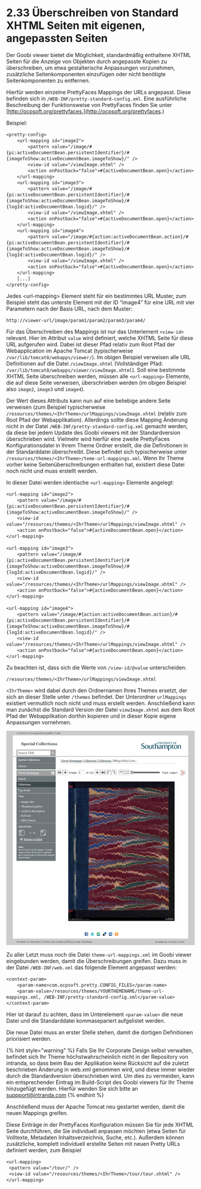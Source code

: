 # 2.33 Überschreiben von Standard XHTML Seiten mit eigenen, angepassten Seiten

Der Goobi viewer bietet die Möglichkeit, standardmäßig enthaltene XHTML Seiten für die Anzeige von Objekten durch angepasste Kopien zu überschreiben, um etwa gestalterische Anpassungen vorzunehmen, zusätzliche Seitenkomponenten einzufügen oder nicht benötigte Seitenkomponenten zu entfernen.

Hierfür werden einzelne PrettyFaces Mappings der URLs angepasst. Diese befinden sich in `/WEB-INF/pretty-standard-config.xml`. Eine ausführliche Beschreibung der Funktionsweise von PrettyFaces finden Sie unter [http://ocpsoft.org/prettyfaces.](http://ocpsoft.org/prettyfaces.)

Beispiel:

```markup
<pretty-config>
    <url-mapping id="image2">
        <pattern value="/image/#{pi:activeDocumentBean.persistentIdentifier}/#{imageToShow:activeDocumentBean.imageToShow}/" />
        <view-id value="/viewImage.xhtml" />
        <action onPostback="false">#{activeDocumentBean.open}</action>
    </url-mapping>
    <url-mapping id="image3">
        <pattern value="/image/#{pi:activeDocumentBean.persistentIdentifier}/#{imageToShow:activeDocumentBean.imageToShow}/#{logId:activeDocumentBean.logid}/" />
        <view-id value="/viewImage.xhtml" />
        <action onPostback="false">#{activeDocumentBean.open}</action>
    </url-mapping>
    <url-mapping id="image4">
        <pattern value="/image/#{action:activeDocumentBean.action}/#{pi:activeDocumentBean.persistentIdentifier}/#{imageToShow:activeDocumentBean.imageToShow}/#{logId:activeDocumentBean.logid}/" />
        <view-id value="/viewImage.xhtml" />
        <action onPostback="false">#{activeDocumentBean.open}</action>
    </url-mapping>
    [...]
</pretty-config>
```

Jedes &lt;url-mapping&gt; Element steht für ein bestimmtes URL Muster, zum Beispiel steht das unterste Element mit der ID “image4” für eine URL mit vier Parametern nach der Basis URL, nach dem Muster:

```text
http://viewer-url/image/param1/param2/param3/param4/
```

Für das Überschreiben des Mappings ist nur das Unterlement `<view-id>` relevant. Hier im Attribut `value` wird definiert, welche XHTML Seite für diese URL aufgerufen wird. Dabei ist dieser Pfad relativ zum Root Pfad der Webapplication im Apache Tomcat \(typischerweise `/var/lib/tomcat8/webapps/viewer/`\). Im obigen Beispiel verweisen alle URL Definitionen auf die Datei `/viewImage.xhtml` \(Vollständiger Pfad: `/var/lib/tomcat8/webapps/viewer/viewImage.xhtml`\). Soll eine bestimmte XHTML Seite überschreiben werden, müssen alle `<url-mapping>` Elemente, die auf diese Seite verweisen, überschrieben werden \(im obigen Beispiel also `image2`, `image3` und `image4`\).

Der Wert dieses Attributs kann nun auf eine beliebige andere Seite verweisen \(zum Beispiel typischerweise `/resources/themes/<IhrTheme>/urlMappings/viewImage.xhtml` \(relativ zum Root Pfad der Webapplikation\). Allerdings sollte diese Mapping Änderung nicht in der Datei `/WEB-INF/pretty-standard-config.xml` gemacht werden, da diese bei jedem Update des Goobi viewers mit der Standardversion überschrieben wird. Vielmehr wird hierfür eine zweite PrettyFaces Konfigurationsdatei in Ihrem Theme Ordner erstellt, die die Definitionen in der Standarddatei überschreibt. Diese befindet sich typischerweise unter `/resources/themes/<IhrTheme>/teme-url-mappings.xml`. Wenn Ihr Theme vorher keine Seitenüberschreibungen enthalten hat, existiert diese Datei noch nicht und muss erstellt werden.

In dieser Datei werden identische `<url-mapping>` Elemente angelegt:

```markup
<url-mapping id="image2">
    <pattern value="/image/#{pi:activeDocumentBean.persistentIdentifier}/#{imageToShow:activeDocumentBean.imageToShow}/" />
    <view-id value="/resources/themes/<IhrTheme>/urlMappings/viewImage.xhtml" />
    <action onPostback="false">#{activeDocumentBean.open}</action>
</url-mapping>

<url-mapping id="image3">
    <pattern value="/image/#{pi:activeDocumentBean.persistentIdentifier}/#{imageToShow:activeDocumentBean.imageToShow}/#{logId:activeDocumentBean.logid}/" />
    <view-id value="/resources/themes/<IhrTheme>/urlMappings/viewImage.xhtml" />
    <action onPostback="false">#{activeDocumentBean.open}</action>
</url-mapping>

<url-mapping id="image4">
    <pattern value="/image/#{action:activeDocumentBean.action}/#{pi:activeDocumentBean.persistentIdentifier}/#{imageToShow:activeDocumentBean.imageToShow}/#{logId:activeDocumentBean.logid}/" />
    <view-id value="/resources/themes/<IhrTheme>/urlMappings/viewImage.xhtml" />
    <action onPostback="false">#{activeDocumentBean.open}</action>
</url-mapping>
```

Zu beachten ist, dass sich die Werte von `/view-id/@value` unterscheiden:

```text
/resources/themes/<IhrTheme>/urlMappings/viewImage.xhtml
```

`<IhrTheme>` wird dabei durch den Ordnernamen Ihres Themes ersetzt, der sich an dieser Stelle unter `/themes` befindet. Der Unterordner `urlMappings` existiert vermutlich noch nicht und muss erstellt werden. Anschließend kann man zunächst die Standard Version der Datei `viewImage.xhtml` aus dem Root Pfad der Webapplikation dorthin kopieren und in dieser Kopie eigene Anpassungen vornehmen.

![](../.gitbook/assets/2.28..png)

Zu aller Letzt muss noch die Datei `theme-url-mappings.xml` im Goobi viewer eingebunden werden, damit die Überschreibungen greifen. Dazu muss in der Datei `/WEB-INF/web.xml` das folgende Element angepasst werden:

```markup
<context-param>
    <param-name>com.ocpsoft.pretty.CONFIG_FILES</param-name>
    <param-value>/resources/themes/YOURTHEMENAME/theme-url-mappings.xml, /WEB-INF/pretty-standard-config.xml</param-value>
</context-param>
```

Hier ist darauf zu achten, dass im Unterelement `<param-value>` die neue Datei und die Standarddatei kommasepariert aufgelistet werden.

Die neue Datei muss an erster Stelle stehen, damit die dortigen Definitionen priorisiert werden.

{% hint style="warning" %}
Falls Sie Ihr Corporate Design selbst verwalten, befindet sich Ihr Theme höchstwahrscheinlich nicht in der Repository von intranda, so dass beim Bau der Applikation keine Rücksicht auf die zuletzt beschrieben Änderung in web.xml genommen wird, und diese immer wieder durch die Standardversion überschrieben wird. Um dies zu vermeiden, kann ein entsprechender Eintrag im Build-Script des Goobi viewers für Ihr Theme hinzugefügt werden. Hierfür wenden Sie sich bitte an suppport@intranda.com
{% endhint %}

Anschließend muss der Apache Tomcat neu gestartet werden, damit die neuen Mappings greifen.

Diese Einträge in der PrettyFaces Konfiguration müssen Sie für jede XHTML Seite durchführen, die Sie individuell anpassen möchten \(etwa Seiten für Volltexte, Metadaten Inhaltsverzeichnis, Suche, etc.\). Außerdem können zusätzliche, komplett individuell erstellte Seiten mit neuen Pretty URLs definiert werden, zum Beispiel

```markup
<url-mapping>
 <pattern value="/tour/" />
 <view-id value="/resources/themes/<IhrTheme>/tour/tour.xhtml" />
</url-mapping>
```

